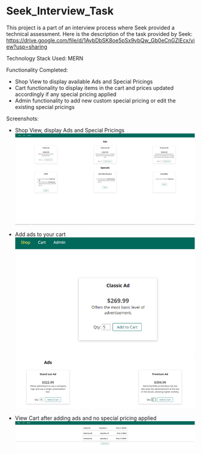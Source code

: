 # Seek_Interview_Task
This project is a part of an interview process where Seek provided a technical assessment. Here is the description of the task provided by Seek: https://drive.google.com/file/d/1AybDbSK8oe5pSx9vbQw_Gb0eCnGZlEcx/view?usp=sharing

Technology Stack Used: MERN

Functionality Completed:
* Shop View to display available Ads and Special Pricings
* Cart functionality to display items in the cart and prices updated accordingly if any special pricing applied
* Admin functionality to add new custom special pricing or edit the existing special pricings

Screenshots:

* Shop View, display Ads and Special Pricings
![alt text](/screenshots/shop_view.PNG)

* Add ads to your cart
![alt text](/screenshots/add_5_classic_ad.PNG)
![alt text](/screenshots/add_10_standout_ad_and_3_premium_ad.PNG)

* View Cart after adding ads and no special pricing applied
![alt text](/screenshots/view_cart.PNG)
